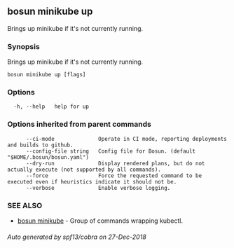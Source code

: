 ## bosun minikube up

Brings up minikube if it's not currently running.

### Synopsis

Brings up minikube if it's not currently running.

```
bosun minikube up [flags]
```

### Options

```
  -h, --help   help for up
```

### Options inherited from parent commands

```
      --ci-mode              Operate in CI mode, reporting deployments and builds to github.
      --config-file string   Config file for Bosun. (default "$HOME/.bosun/bosun.yaml")
      --dry-run              Display rendered plans, but do not actually execute (not supported by all commands).
      --force                Force the requested command to be executed even if heuristics indicate it should not be.
      --verbose              Enable verbose logging.
```

### SEE ALSO

* [bosun minikube](bosun_minikube.md)	 - Group of commands wrapping kubectl.

###### Auto generated by spf13/cobra on 27-Dec-2018
